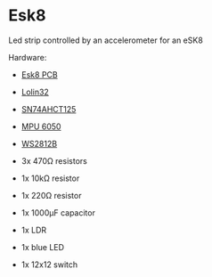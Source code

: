 # Esk8
Led strip controlled by an accelerometer for an eSK8

Hardware:
* [Esk8 PCB](https://easyeda.com/seb.morin/esk8) 
* [Lolin32](https://wiki.wemos.cc/products:lolin32:lolin32)
* [SN74AHCT125](https://www.ti.com/product/SN74AHCT125)
* [MPU 6050](https://invensense.tdk.com/products/motion-tracking/6-axis/mpu-6050/)
* [WS2812B](https://www.aliexpress.com/wholesale?catId=0&SearchText=ws2812b)

* 3x 470Ω resistors
* 1x 10kΩ resistor
* 1x 220Ω resistor
* 1x 1000μF capacitor
* 1x LDR
* 1x blue LED
* 1x 12x12 switch
